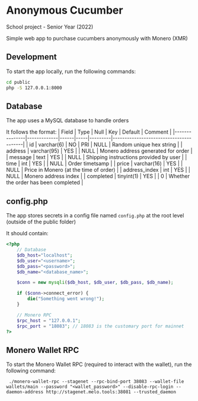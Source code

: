 # Anonymous Cucumber

School project - Senior Year (2022)

Simple web app to purchase cucumbers anonymously with Monero (XMR)

## Development
To start the app locally, run the following commands:
```bash
cd public
php -S 127.0.0.1:8000
```

## Database
The app uses a MySQL database to handle orders

It follows the format:
| Field         | Type        | Null | Key | Default | Comment                                |
|---------------|-------------|------|-----|---------|----------------------------------------|
| id            | varchar(6)  | NO   | PRI | NULL    | Random unique hex string               |
| address       | varchar(95) | YES  |     | NULL    | Monero address generated for order     |
| message       | text        | YES  |     | NULL    | Shipping instructions provided by user |
| time          | int         | YES  |     | NULL    | Order timetsamp                        |
| price         | varchar(16) | YES  |     | NULL    | Price in Monero (at the time of order) |
| address_index | int         | YES  |     | NULL    | Monero address index                   |
| completed     | tinyint(1)  | YES  |     | 0       | Whether the order has been completed   |

## config.php
The app stores secrets in a config file named `config.php` at the root level (outside of the public folder)

It should contain:
```php
<?php
    // Database
    $db_host="localhost";
    $db_user="<username>";
    $db_pass="<password>";
    $db_name="<database_name>";

    $conn = new mysqli($db_host, $db_user, $db_pass, $db_name);

    if ($conn->connect_error) {
        die("Something went wrong!");
    }

    // Monero RPC
    $rpc_host = "127.0.0.1";
    $rpc_port = "18083"; // 18083 is the customary port for mainnet
?>
```

## Monero Wallet RPC
To start the Monero Wallet RPC (required to interact with the wallet), run the following command:
```shell
 ./monero-wallet-rpc --stagenet --rpc-bind-port 38083 --wallet-file wallets/main --password "<wallet_password>" --disable-rpc-login --daemon-address http://stagenet.melo.tools:38081 --trusted_daemon
```
